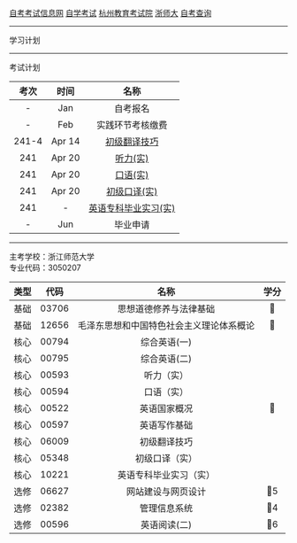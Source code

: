 [自考考试信息网](https://zk.zjzs.net/)
[自学考试](https://www.zjzs.net/moban/index/2c9081f061d15b160161d1661f040016_tree.html)
[杭州教育考试院](http://www.hzjyksy.cn/)
[浙师大](http://j.zjnu.edu.cn/910/list.htm)
[自考查询](http://61.175.196.157/zkcxController.do?list)

<a-countdown name="自考" date="2024-04-14" type="week"></a-countdown>
<a-remind message="自考报名" start="2023-1-1" end="2023-1-31"></a-remind>
<a-remind message="实践环节考核缴费" start="2023-2-1" end="2023-2-28"></a-remind>

---

学习计划

---

考试计划

| 考次  |  时间  |               名称               |
| :---: | :----: | :------------------------------: |
|   -   |  Jan   |             自考报名             |
|   -   |  Feb   |         实践环节考核缴费         |
| 241-4 | Apr 14 |     [初级翻译技巧](06009.md)     |
|  241  | Apr 20 |       [听力(实)](00593.md)       |
|  241  | Apr 20 |       [口语(实)](00594.md)       |
|  241  | Apr 20 |     [初级口译(实)](05348.md)     |
|  241  |   -    | [英语专科毕业实习(实)](10221.md) |
|   -   |  Jun   |             毕业申请             |

---

主考学校：浙江师范大学<br/>
专业代码：3050207

| 类型 | 代码  |                   名称                   | 学分 |
| :--: | :---: | :--------------------------------------: | :--: |
| 基础 | 03706 |          思想道德修养与法律基础          |  🥇  |
| 基础 | 12656 | 毛泽东思想和中国特色社会主义理论体系概论 |  🥇  |
| 核心 | 00794 |               综合英语(一)               |      |
| 核心 | 00795 |               综合英语(二)               |      |
| 核心 | 00593 |                听力（实）                |      |
| 核心 | 00594 |                口语（实）                |      |
| 核心 | 00522 |               英语国家概况               |  🥇  |
| 核心 | 00597 |               英语写作基础               |      |
| 核心 | 06009 |               初级翻译技巧               |      |
| 核心 | 05348 |              初级口译（实）              |      |
| 核心 | 10221 |          英语专科毕业实习（实）          |      |
| 选修 | 06627 |            网站建设与网页设计            | 🥇5  |
| 选修 | 02382 |               管理信息系统               | 🥇4  |
| 选修 | 00596 |               英语阅读(二)               | 🥇6  |
